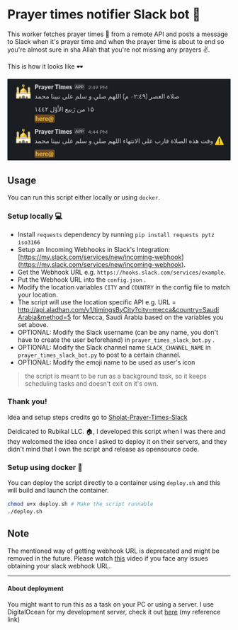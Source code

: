 # Prayer times notifier Slack bot :robot:

This worker fetches prayer times :mosque: from a remote API and posts a message to Slack when it's prayer time and when the prayer time is about to end so you're almost sure in sha Allah that you're not missing any prayers :v:.

This is how it looks like :dark_sunglasses:

![sample message](media/sample.png)

## Usage

You can run this script either locally or using `docker`.

### Setup locally :computer:

* Install `requests` dependency by running `pip install requests pytz iso3166` 
* Setup an Incoming Webhooks in Slack's Integration: [https://my.slack.com/services/new/incoming-webhook](https://my.slack.com/services/new/incoming-webhook).
* Get the Webhook URL e.g. `https://hooks.slack.com/services/example`.
* Put the Webhook URL into the `config.json` .
* Modify the location variables `CITY` and `COUNTRY` in the config file to match your location.
* The script will use the location specific API e.g. URL = [http://api.aladhan.com/v1/timingsByCity?city=mecca&country=Saudi Arabia&method=5](http://api.aladhan.com/v1/timingsByCity?city=mecca&country=Saudi%20Arabia&method=5) for Mecca, Saudi Arabia based on the variables you set above.
* OPTIONAL: Modify the Slack username (can be any name, you don't have to create the user beforehand) in `prayer_times_slack_bot.py` .
* OPTIONAL: Modify the Slack channel name `SLACK_CHANNEL_NAME` in `prayer_times_slack_bot.py` to post to a certain channel.
* OPTIONAL: Modify the emoji name to be used as user's icon


> the script is meant to be run as a background task, so it keeps scheduling tasks and doesn't exit on it's own.

### Thank you!
Idea and setup steps credits go to [Sholat-Prayer-Times-Slack](https://github.com/ainunnajib/Sholat-Prayer-Times-Slack/)

Deidicated to Rubikal LLC. :house:, I developed this script when I was there and they welcomed the idea once I asked to deploy it on their servers, and they didn't mind that I own the script and release as opensource code.

### Setup using docker :whale:

You can deploy the script directly to a container using `deploy.sh` and this will build and launch the container.


``` bash
chmod u+x deploy.sh # Make the script runnable
./deploy.sh
```

## Note
The mentioned way of getting webhook URL is deprecated and might be removed in the future. Please watch [this](https://youtu.be/6QMQF0zHZ5E) video if you face any issues obtaining your slack webhook URL.
***

#### About deployment
You might want to run this as a task on your PC or using a server. I use DigitalOcean for my development server, check it out [here](https://m.do.co/c/a8242cdca716) (my reference link)
